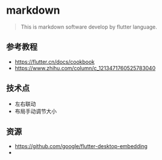 # markdown

>This is markdown software develop by flutter language.

## 参考教程
* https://flutter.cn/docs/cookbook
* https://www.zhihu.com/column/c_1213471760525783040

## 技术点
* 左右联动
* 布局手动调节大小

## 资源
* https://github.com/google/flutter-desktop-embedding
* 
